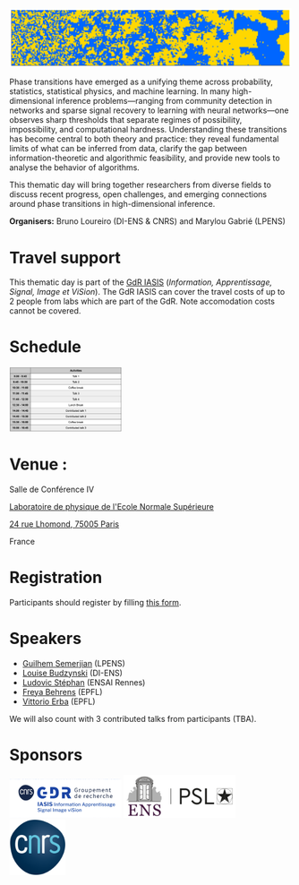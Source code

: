 ![program](ising.png)

Phase transitions have emerged as a unifying theme across probability, statistics, statistical physics, and machine learning. In many high-dimensional inference problems—ranging from community detection in networks and sparse signal recovery to learning with neural networks—one observes sharp thresholds that separate regimes of possibility, impossibility, and computational hardness. Understanding these transitions has become central to both theory and practice: they reveal fundamental limits of what can be inferred from data, clarify the gap between information-theoretic and algorithmic feasibility, and provide new tools to analyse the behavior of algorithms.

This thematic day will bring together researchers from diverse fields to discuss recent progress, open challenges, and emerging connections around phase transitions in high-dimensional inference.

__Organisers:__  Bruno Loureiro (DI-ENS & CNRS) and Marylou Gabrié (LPENS)

# Travel support

This thematic day is part of the [GdR IASIS](https://gdr-iasis.cnrs.fr/) (*Information, Apprentissage, Signal, Image et ViSion*).  The GdR IASIS can cover the travel costs of up to 2 people from labs which are part of the GdR. Note accomodation costs cannot be covered.

# Schedule
 
<img src="schedule.png" alt="drawing" width="200"/>

# Venue :

Salle de Conférence IV

[Laboratoire de physique de l'Ecole Normale Supérieure](https://www.lpens.ens.psl.eu/)

[24 rue Lhomond, 75005 Paris](https://maps.app.goo.gl/cHvQJKQKihuqtkmf6)

France

# Registration

Participants should register by filling [this form]().

# Speakers

- [Guilhem Semerjian](https://www.phys.ens.psl.eu/~guilhem/) (LPENS)
- [Louise Budzynski](https://scholar.google.com/citations?user=QQtOq2EAAAAJ&hl=fr) (DI-ENS)
- [Ludovic Stéphan](https://www.lstephan.fr/) (ENSAI Rennes)
- [Freya Behrens](https://scholar.google.com/citations?user=6zjf_R8AAAAJ&hl=de) (EPFL)
- [Vittorio Erba](https://vittorioerba.github.io/) (EPFL)

We will also count with 3 contributed talks from participants (TBA).

# Sponsors

<img src="gdr-logo.png" alt="GdR IASIS logo" width="200">
<img src="ens-logo.png" alt="ENS logo" width="200">
<img src="cnrs-logo.png" alt="CNRS logo" width="100">

